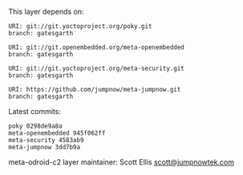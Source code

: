 This layer depends on:

    URI: git://git.yoctoproject.org/poky.git
    branch: gatesgarth

    URI: git://git.openembedded.org/meta-openembedded
    branch: gatesgarth

    URI: git://git.yoctoproject.org/meta-security.git
    branch: gatesgarth

    URI: https://github.com/jumpnow/meta-jumpnow.git
    branch: gatesgarth

Latest commits:

    poky 0298de9a8a
    meta-openembedded 945f062ff
    meta-security 4583ab9
    meta-jumpnow 3dd7b9a

meta-odroid-c2 layer maintainer: Scott Ellis <scott@jumpnowtek.com>
